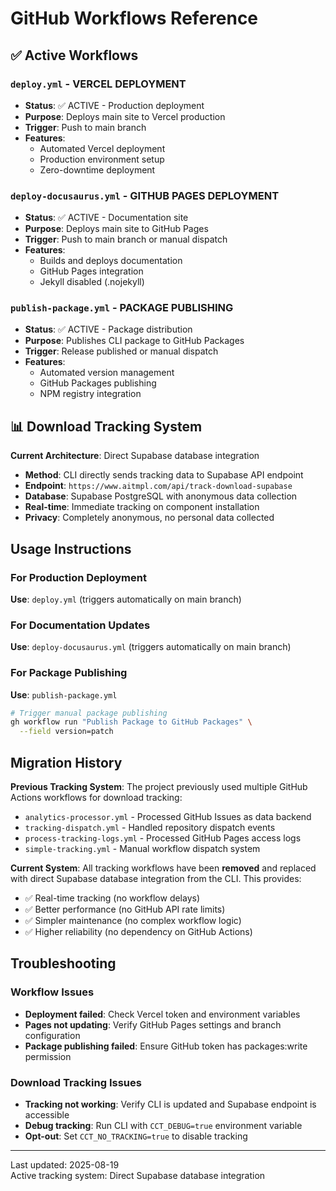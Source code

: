# GitHub Workflows Reference

## ✅ Active Workflows

### `deploy.yml` - **VERCEL DEPLOYMENT**
- **Status**: ✅ ACTIVE - Production deployment
- **Purpose**: Deploys main site to Vercel production
- **Trigger**: Push to main branch
- **Features**: 
  - Automated Vercel deployment
  - Production environment setup
  - Zero-downtime deployment

### `deploy-docusaurus.yml` - **GITHUB PAGES DEPLOYMENT**
- **Status**: ✅ ACTIVE - Documentation site
- **Purpose**: Deploys main site to GitHub Pages
- **Trigger**: Push to main branch or manual dispatch
- **Features**:
  - Builds and deploys documentation
  - GitHub Pages integration
  - Jekyll disabled (.nojekyll)

### `publish-package.yml` - **PACKAGE PUBLISHING**
- **Status**: ✅ ACTIVE - Package distribution
- **Purpose**: Publishes CLI package to GitHub Packages
- **Trigger**: Release published or manual dispatch
- **Features**:
  - Automated version management
  - GitHub Packages publishing
  - NPM registry integration

## 📊 Download Tracking System

**Current Architecture**: Direct Supabase database integration

- **Method**: CLI directly sends tracking data to Supabase API endpoint
- **Endpoint**: `https://www.aitmpl.com/api/track-download-supabase`
- **Database**: Supabase PostgreSQL with anonymous data collection
- **Real-time**: Immediate tracking on component installation
- **Privacy**: Completely anonymous, no personal data collected

## Usage Instructions

### For Production Deployment
**Use**: `deploy.yml` (triggers automatically on main branch)

### For Documentation Updates  
**Use**: `deploy-docusaurus.yml` (triggers automatically on main branch)

### For Package Publishing
**Use**: `publish-package.yml`

```bash
# Trigger manual package publishing
gh workflow run "Publish Package to GitHub Packages" \
  --field version=patch
```

## Migration History

**Previous Tracking System**: The project previously used multiple GitHub Actions workflows for download tracking:
- `analytics-processor.yml` - Processed GitHub Issues as data backend
- `tracking-dispatch.yml` - Handled repository dispatch events  
- `process-tracking-logs.yml` - Processed GitHub Pages access logs
- `simple-tracking.yml` - Manual workflow dispatch system

**Current System**: All tracking workflows have been **removed** and replaced with direct Supabase database integration from the CLI. This provides:
- ✅ Real-time tracking (no workflow delays)
- ✅ Better performance (no GitHub API rate limits)
- ✅ Simpler maintenance (no complex workflow logic)
- ✅ Higher reliability (no dependency on GitHub Actions)

## Troubleshooting

### Workflow Issues
- **Deployment failed**: Check Vercel token and environment variables
- **Pages not updating**: Verify GitHub Pages settings and branch configuration
- **Package publishing failed**: Ensure GitHub token has packages:write permission

### Download Tracking Issues
- **Tracking not working**: Verify CLI is updated and Supabase endpoint is accessible
- **Debug tracking**: Run CLI with `CCT_DEBUG=true` environment variable
- **Opt-out**: Set `CCT_NO_TRACKING=true` to disable tracking

---

Last updated: 2025-08-19  
Active tracking system: Direct Supabase database integration